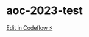 # aoc-2023-test

[Edit in Codeflow ⚡️](https://stackblitz.com/~/github.com/mattschlosser/aoc-2023-test)